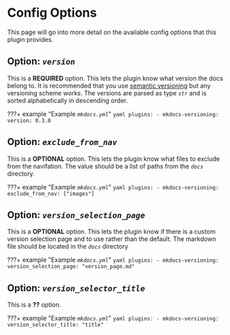# Config Options

This page will go into more detail on the available config options that this plugin provides. 

## Option: *`version`* 

This is a **REQUIRED** option. This lets the plugin know what version the docs belong to. It is recommended that you use [semantic versioning](https://semver.org/) but any versioning scheme works. The versions are parsed as type *`str`* and is sorted alphabetically in descending order. 

???+ example "Example *`mkdocs.yml`*"
    ```yaml
    plugins:
    - mkdocs-versioning:
        version: 0.3.0
    ```

## Option: *`exclude_from_nav`* 

This is a **OPTIONAL** option. This lets the plugin know what files to exclude from the navifation. The value should be a list of paths from the *`docs`* directory.

???+ example "Example *`mkdocs.yml`*"
    ```yaml
    plugins:
    - mkdocs-versioning:
        exclude_from_nav: ["images"]
    ```

## Option: *`version_selection_page`* 

This is a **OPTIONAL** option. This lets the plugin know if there is a custom version selection page and to use rather than the default. The markdown file should be located in the *`docs`* directory

???+ example "Example *`mkdocs.yml`*"
    ```yaml
    plugins:
    - mkdocs-versioning:
        version_selection_page: "version_page.md"
    ```

## Option: *`version_selector_title`* 

This is a **??** option.

???+ example "Example *`mkdocs.yml`*"
    ```yaml
    plugins:
    - mkdocs-versioning:
        version_selector_title: "title"
    ```